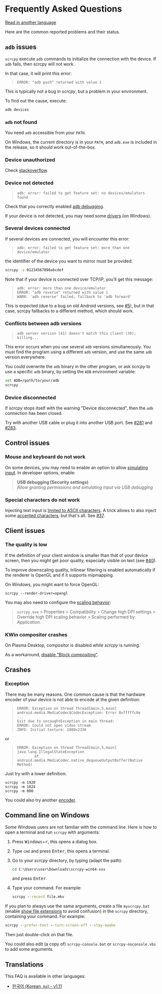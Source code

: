 # Frequently Asked Questions

[Read in another language](#translations)

Here are the common reported problems and their status.


## `adb` issues

`scrcpy` execute `adb` commands to initialize the connection with the device. If
`adb` fails, then scrcpy will not work.

In that case, it will print this error:

>     ERROR: "adb push" returned with value 1

This is typically not a bug in _scrcpy_, but a problem in your environment.

To find out the cause, execute:

```bash
adb devices
```

### `adb` not found

You need `adb` accessible from your `PATH`.

On Windows, the current directory is in your `PATH`, and `adb.exe` is included
in the release, so it should work out-of-the-box.


### Device unauthorized

Check [stackoverflow][device-unauthorized].

[device-unauthorized]: https://stackoverflow.com/questions/23081263/adb-android-device-unauthorized


### Device not detected

>     adb: error: failed to get feature set: no devices/emulators found

Check that you correctly enabled [adb debugging][enable-adb].

If your device is not detected, you may need some [drivers] (on Windows).

[enable-adb]: https://developer.android.com/studio/command-line/adb.html#Enabling
[drivers]: https://developer.android.com/studio/run/oem-usb.html


### Several devices connected

If several devices are connected, you will encounter this error:

>     adb: error: failed to get feature set: more than one device/emulator

the identifier of the device you want to mirror must be provided:

```bash
scrcpy -s 01234567890abcdef
```

Note that if your device is connected over TCP/IP, you'll get this message:

>     adb: error: more than one device/emulator
>     ERROR: "adb reverse" returned with value 1
>     WARN: 'adb reverse' failed, fallback to 'adb forward'

This is expected (due to a bug on old Android versions, see [#5]), but in that
case, scrcpy fallbacks to a different method, which should work.

[#5]: https://github.com/Genymobile/scrcpy/issues/5


### Conflicts between adb versions

>     adb server version (41) doesn't match this client (39); killing...

This error occurs when you use several `adb` versions simultaneously. You must
find the program using a different `adb` version, and use the same `adb` version
everywhere.

You could overwrite the `adb` binary in the other program, or ask _scrcpy_ to
use a specific `adb` binary, by setting the `ADB` environment variable:

```bash
set ADB=/path/to/your/adb
scrcpy
```


### Device disconnected

If _scrcpy_ stops itself with the warning "Device disconnected", then the
`adb` connection has been closed.

Try with another USB cable or plug it into another USB port. See [#281] and
[#283].

[#281]: https://github.com/Genymobile/scrcpy/issues/281
[#283]: https://github.com/Genymobile/scrcpy/issues/283



## Control issues

### Mouse and keyboard do not work

On some devices, you may need to enable an option to allow [simulating input].
In developer options, enable:

> **USB debugging (Security settings)**  
> _Allow granting permissions and simulating input via USB debugging_

[simulating input]: https://github.com/Genymobile/scrcpy/issues/70#issuecomment-373286323


### Special characters do not work

Injecting text input is [limited to ASCII characters][text-input]. A trick
allows to also inject some [accented characters][accented-characters], but
that's all. See [#37].

[text-input]: https://github.com/Genymobile/scrcpy/issues?q=is%3Aopen+is%3Aissue+label%3Aunicode
[accented-characters]: https://blog.rom1v.com/2018/03/introducing-scrcpy/#handle-accented-characters
[#37]: https://github.com/Genymobile/scrcpy/issues/37


## Client issues

### The quality is low

If the definition of your client window is smaller than that of your device
screen, then you might get poor quality, especially visible on text (see [#40]).

[#40]: https://github.com/Genymobile/scrcpy/issues/40

To improve downscaling quality, trilinear filtering is enabled automatically
if the renderer is OpenGL and if it supports mipmapping.

On Windows, you might want to force OpenGL:

```
scrcpy --render-driver=opengl
```

You may also need to configure the [scaling behavior]:

> `scrcpy.exe` > Properties > Compatibility > Change high DPI settings >
> Override high DPI scaling behavior > Scaling performed by: _Application_.

[scaling behavior]: https://github.com/Genymobile/scrcpy/issues/40#issuecomment-424466723



### KWin compositor crashes

On Plasma Desktop, compositor is disabled while _scrcpy_ is running.

As a workaround, [disable "Block compositing"][kwin].

[kwin]: https://github.com/Genymobile/scrcpy/issues/114#issuecomment-378778613


## Crashes

### Exception

There may be many reasons. One common cause is that the hardware encoder of your
device is not able to encode at the given definition:

> ```
> ERROR: Exception on thread Thread[main,5,main]
> android.media.MediaCodec$CodecException: Error 0xfffffc0e
> ...
> Exit due to uncaughtException in main thread:
> ERROR: Could not open video stream
> INFO: Initial texture: 1080x2336
> ```

or

> ```
> ERROR: Exception on thread Thread[main,5,main]
> java.lang.IllegalStateException
>         at android.media.MediaCodec.native_dequeueOutputBuffer(Native Method)
> ```

Just try with a lower definition:

```
scrcpy -m 1920
scrcpy -m 1024
scrcpy -m 800
```

You could also try another [encoder](README.md#encoder).


## Command line on Windows

Some Windows users are not familiar with the command line. Here is how to open a
terminal and run `scrcpy` with arguments:

 1. Press <kbd>Windows</kbd>+<kbd>r</kbd>, this opens a dialog box.
 2. Type `cmd` and press <kbd>Enter</kbd>, this opens a terminal.
 3. Go to your _scrcpy_ directory, by typing (adapt the path):

    ```bat
    cd C:\Users\user\Downloads\scrcpy-win64-xxx
    ```

    and press <kbd>Enter</kbd>
 4. Type your command. For example:

    ```bat
    scrcpy --record file.mkv
    ```

If you plan to always use the same arguments, create a file `myscrcpy.bat`
(enable [show file extensions] to avoid confusion) in the `scrcpy` directory,
containing your command. For example:

```bat
scrcpy --prefer-text --turn-screen-off --stay-awake
```

Then just double-click on that file.

You could also edit (a copy of) `scrcpy-console.bat` or `scrcpy-noconsole.vbs`
to add some arguments.

[show file extensions]: https://www.howtogeek.com/205086/beginner-how-to-make-windows-show-file-extensions/


## Translations

This FAQ is available in other languages:

 - [한국어 (Korean, `ko`) - v1.11](FAQ.ko.md)
